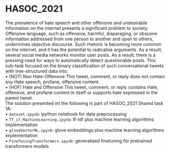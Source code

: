 # HASOC_2021
The prevalence of hate speech and other offensive and undesirable information on the internet presents a significant problem to society. Offensive language, such as offensive, harmful, disparaging, or obscene information addressed from one person to another and open to others, undermines objective discourse. Such rhetoric is becoming more common on the internet, and it has the potential to radicalise arguments. As a result, several social media networks monitor user posts. As a result, there is a pressing need for ways to automatically detect questionable posts.
This sub-task focused on the binary classification of such
conversational tweets with tree-structured data into:
<br>
• (NOT) Non Hate-Offensive This tweet, comment, or reply does not contain any Hate
speech, profane, offensive content.<br>
• (HOF) Hate and Offensive This tweet, comment, or reply contains Hate, offensive, and
profane content in itself or supports hate expressed in the parent tweet.
<br>
The solution presented int the following is part of HASOC_2021 Shared task 1A:<br>
• ```dataset.ipynb```: ipython notebook for data preprocessing<br>
• ```Tf_if_MachineLearning.ipynb```: tf-idf plus machine learning algorithms implementation<br>
• ```gloveVectorML.ipynb```: glove embeddings plus machine learning algorithms implementation<br>
• ```FineTuningTransformers.ipynb```: generalised finetuning for pretrained transformers models   
